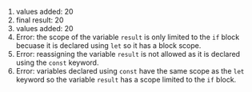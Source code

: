 1. values added: 20
2. final result: 20
3. values added: 20
4. Error: the scope of the variable `result` is only limited to the `if` block becuase it is declared using `let` so it has a block scope. 
5. Error: reassigning the variable `result` is not allowed as it is declared using the `const` keyword.
6. Error: variables declared using `const` have the same scope as the `let` keyword so the variable `result` has a scope limited to the `if` block.
